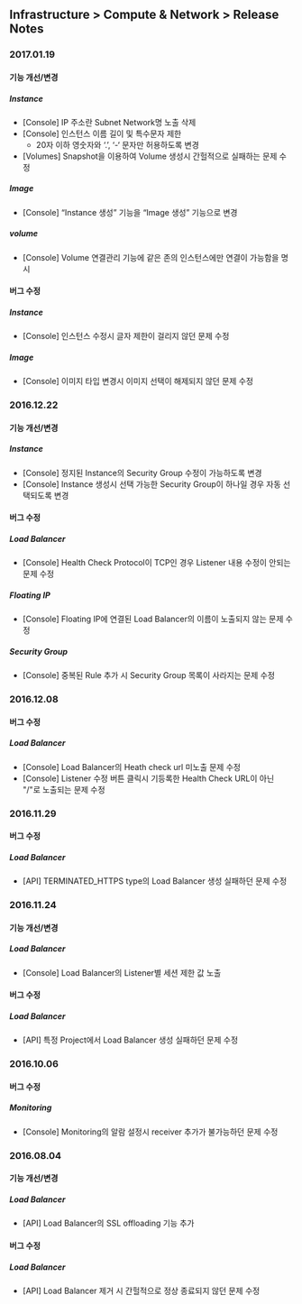 ## Infrastructure > Compute & Network > Release Notes

### 2017.01.19

#### 기능 개선/변경

##### Instance

* [Console] IP 주소란 Subnet Network명 노출 삭제
* [Console] 인스턴스 이름 길이 및 특수문자 제한
    * 20자 이하 영숫자와 ‘.’, ‘-‘ 문자만 허용하도록 변경
* [Volumes] Snapshot을 이용하여 Volume 생성시 간헐적으로 실패하는 문제 수정

##### Image

* [Console] “Instance 생성” 기능을 “Image 생성” 기능으로 변경

##### volume

* [Console] Volume 연결관리 기능에 같은 존의 인스턴스에만 연결이 가능함을 명시

#### 버그 수정

##### Instance

* [Console] 인스턴스 수정시 글자 제한이 걸리지 않던 문제 수정
 
##### Image

* [Console] 이미지 타입 변경시 이미지 선택이 해제되지 않던 문제 수정

### 2016.12.22

#### 기능 개선/변경

##### Instance
* [Console] 정지된 Instance의 Security Group 수정이 가능하도록 변경
* [Console] Instance 생성시 선택 가능한 Security Group이 하나일 경우 자동 선택되도록 변경

#### 버그 수정

##### Load Balancer
* [Console] Health Check Protocol이 TCP인 경우 Listener 내용 수정이 안되는 문제 수정

##### Floating IP
* [Console] Floating IP에 연결된 Load Balancer의 이름이 노출되지 않는 문제 수정

##### Security Group
* [Console] 중복된 Rule 추가 시 Security Group 목록이 사라지는 문제 수정

### 2016.12.08

#### 버그 수정

##### Load Balancer

* [Console] Load Balancer의 Heath check url 미노출 문제 수정
* [Console] Listener 수정 버튼 클릭시 기등록한 Health Check URL이 아닌 "/"로 노출되는 문제 수정

### 2016.11.29

#### 버그 수정

##### Load Balancer

* [API] TERMINATED_HTTPS type의 Load Balancer 생성 실패하던 문제 수정

### 2016.11.24

#### 기능 개선/변경

##### Load Balancer

* [Console] Load Balancer의 Listener별 세션 제한 값 노출

#### 버그 수정 

##### Load Balancer

* [API] 특정 Project에서 Load Balancer 생성 실패하던 문제 수정

### 2016.10.06

#### 버그 수정

##### Monitoring

* [Console]  Monitoring의 알람 설정시 receiver 추가가 불가능하던 문제 수정

### 2016.08.04

#### 기능 개선/변경

##### Load Balancer

* [API] Load Balancer의 SSL offloading 기능 추가

#### 버그 수정

##### Load Balancer

* [API] Load Balancer 제거 시 간헐적으로 정상 종료되지 않던 문제 수정
